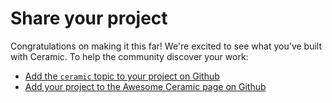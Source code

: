 # Share your project

Congratulations on making it this far! We're excited to see what you've built with Ceramic. To help the community discover your work:

- [Add the `ceramic` topic to your project on Github](https://docs.github.com/en/free-pro-team@latest/github/administering-a-repository/classifying-your-repository-with-topics)
- [Add your project to the Awesome Ceramic page on Github](https://github.com/ceramicnetwork/awesome)
